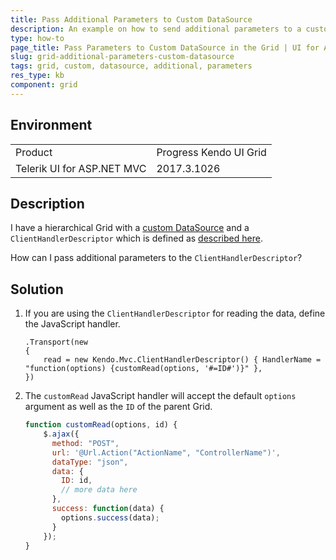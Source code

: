 ```yaml
---
title: Pass Additional Parameters to Custom DataSource
description: An example on how to send additional parameters to a custom DataSource in the Kendo UI Grid.
type: how-to
page_title: Pass Parameters to Custom DataSource in the Grid | UI for ASP.NET MVC
slug: grid-additional-parameters-custom-datasource
tags: grid, custom, datasource, additional, parameters
res_type: kb
component: grid
---
```


## Environment

<table>
 <tr>
  <td>Product</td>
  <td>Progress Kendo UI Grid</td>
 </tr>
 <tr>
  <td>Telerik UI for ASP.NET MVC</td>
  <td>2017.3.1026</td>
 </tr>
</table>

## Description

I have a hierarchical Grid with a [custom DataSource](http://demos.telerik.com/aspnet-mvc/grid/custom-datasource) and a `ClientHandlerDescriptor` which is defined as [described here](https://docs.telerik.com/aspnet-mvc/getting-started/custom-datasource#common-scenarios).

How can I pass additional parameters to the `ClientHandlerDescriptor`?

## Solution

1. If you are using the `ClientHandlerDescriptor` for reading the data, define the JavaScript handler.

    ```
    .Transport(new
    {
        read = new Kendo.Mvc.ClientHandlerDescriptor() { HandlerName = "function(options) {customRead(options, '#=ID#')}" },
    })
    ```

1. The `customRead` JavaScript handler will accept the default `options` argument as well as the `ID` of the parent Grid.

    ```JavaScript
    function customRead(options, id) {
        $.ajax({
          method: "POST",
          url: '@Url.Action("ActionName", "ControllerName")',
          dataType: "json",
          data: {
            ID: id,
    		// more data here
          },
          success: function(data) {
            options.success(data);
          }
        });
    }
    ```
